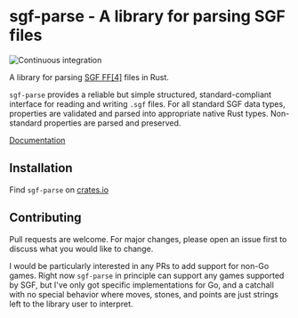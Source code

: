 # sgf-parse - A library for parsing SGF files

![Continuous integration](https://github.com/julianandrews/sgf-parse/workflows/Continuous%20integration/badge.svg)

A library for parsing [SGF FF\[4\]](https://www.red-bean.com/sgf/sgf4.html)
files in Rust.

`sgf-parse` provides a reliable but simple structured, standard-compliant
interface for reading and writing `.sgf` files. For all standard SGF data types,
properties are validated and parsed into appropriate native Rust types.
Non-standard properties are parsed and preserved.

[Documentation](https://docs.rs/sgf-parse)

## Installation
Find `sgf-parse` on [crates.io](https://crates.io/crates/sgf-parse)

## Contributing
Pull requests are welcome. For major changes, please open an issue first to
discuss what you would like to change.

I would be particularly interested in any PRs to add support for non-Go games.
Right now `sgf-parse` in principle can support any games supported by SGF, but
I've only got specific implementations for Go, and a catchall with no special
behavior where moves, stones, and points are just strings left to the library
user to interpret.
